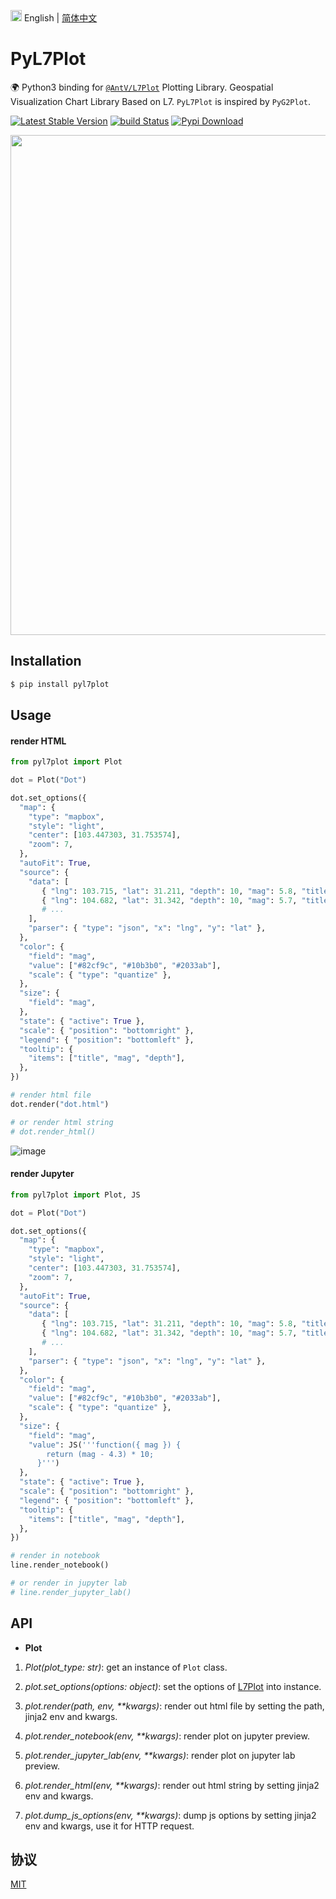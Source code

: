<img src="https://gw.alipayobjects.com/zos/antfincdn/R8sN%24GNdh6/language.svg" width="18"> English | [简体中文](./README.zh-CN.md)

# PyL7Plot

🌍 Python3 binding for [`@AntV/L7Plot`](https://github.com/antvis/L7Plot) Plotting Library. Geospatial Visualization Chart Library Based on L7. `PyL7Plot` is inspired by `PyG2Plot`.

[![Latest Stable Version](https://img.shields.io/pypi/v/pyl7plot.svg)](https://pypi.python.org/pypi/pyl7plot)
[![build Status](https://github.com/hustcc/pyl7plot/workflows/build/badge.svg?branch=main)](https://github.com/hustcc/pyl7plot/actions?query=workflow%3Abuild)
[![Pypi Download](https://img.shields.io/pypi/dm/pyl7plot)](https://pypi.python.org/pypi/pyl7plot)

<div align="center">
  <img src="https://user-images.githubusercontent.com/26923747/160286530-aec01c97-a56b-4ea9-9fc6-f245d8f7b871.png" width="800">
</div>

## Installation

```bash
$ pip install pyl7plot
```

## Usage

#### **render HTML**

```py
from pyl7plot import Plot

dot = Plot("Dot")

dot.set_options({
  "map": {
    "type": "mapbox",
    "style": "light",
    "center": [103.447303, 31.753574],
    "zoom": 7,
  },
  "autoFit": True,
  "source": {
    "data": [
       { "lng": 103.715, "lat": 31.211, "depth": 10, "mag": 5.8, "title": "M 5.8 - eastern Sichuan, China" },
       { "lng": 104.682, "lat": 31.342, "depth": 10, "mag": 5.7, "title": "M 5.7 - eastern Sichuan, China" },
       # ...
    ],
    "parser": { "type": "json", "x": "lng", "y": "lat" },
  },
  "color": {
    "field": "mag",
    "value": ["#82cf9c", "#10b3b0", "#2033ab"],
    "scale": { "type": "quantize" },
  },
  "size": {
    "field": "mag",
  },
  "state": { "active": True },
  "scale": { "position": "bottomright" },
  "legend": { "position": "bottomleft" },
  "tooltip": {
    "items": ["title", "mag", "depth"],
  },
})

# render html file
dot.render("dot.html")

# or render html string
# dot.render_html()
```

![image](https://gw.alipayobjects.com/zos/antfincdn/Yn%24QslMAWP/20220326145659.jpg)

#### **render Jupyter**

```py
from pyl7plot import Plot, JS

dot = Plot("Dot")

dot.set_options({
  "map": {
    "type": "mapbox",
    "style": "light",
    "center": [103.447303, 31.753574],
    "zoom": 7,
  },
  "autoFit": True,
  "source": {
    "data": [
       { "lng": 103.715, "lat": 31.211, "depth": 10, "mag": 5.8, "title": "M 5.8 - eastern Sichuan, China" },
       { "lng": 104.682, "lat": 31.342, "depth": 10, "mag": 5.7, "title": "M 5.7 - eastern Sichuan, China" },
       # ...
    ],
    "parser": { "type": "json", "x": "lng", "y": "lat" },
  },
  "color": {
    "field": "mag",
    "value": ["#82cf9c", "#10b3b0", "#2033ab"],
    "scale": { "type": "quantize" },
  },
  "size": {
    "field": "mag",
    "value": JS('''function({ mag }) {
        return (mag - 4.3) * 10;
      }''')
  },
  "state": { "active": True },
  "scale": { "position": "bottomright" },
  "legend": { "position": "bottomleft" },
  "tooltip": {
    "items": ["title", "mag", "depth"],
  },
})

# render in notebook
line.render_notebook()

# or render in jupyter lab
# line.render_jupyter_lab()
```

## API

- **Plot**

1. _Plot(plot_type: str)_: get an instance of `Plot` class.

2. _plot.set_options(options: object)_: set the options of [L7Plot](https://l7plot.antv.vision/) into instance.

3. _plot.render(path, env, \*\*kwargs)_: render out html file by setting the path, jinja2 env and kwargs.

4. _plot.render_notebook(env, \*\*kwargs)_: render plot on jupyter preview.

5. _plot.render_jupyter_lab(env, \*\*kwargs)_: render plot on jupyter lab preview.

6. _plot.render_html(env, \*\*kwargs)_: render out html string by setting jinja2 env and kwargs.

7. _plot.dump_js_options(env, \*\*kwargs)_: dump js options by setting jinja2 env and kwargs, use it for HTTP request.

## 协议

[MIT](./LICENSE)
